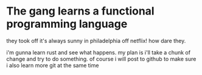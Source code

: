 # The gang learns a functional programming language

they took off it's always sunny in philadelphia off netflix! how dare they. 


i'm gunna learn rust and see what happens. my plan is i'll take a chunk of change and try to do something. of course i will post to github to make sure i also learn more git at the same time
